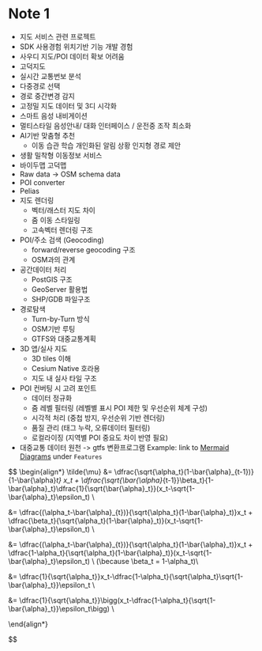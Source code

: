 # Note 1

- 지도 서비스 관련 프로젝트
- SDK 사용경험 위치기반 기능 개발 경험
- 사우디 지도/POI 데이터 확보 어려움
- 고덕지도 
- 실시간 교통번보 분석
- 다중경로 선택
- 경로 중간변경 감지
- 고정밀 지도 데이터 및 3디 시각화
- 스마트 음성 내비게이션
- 멀티스타일 음성안내/ 대화 인터페이스 / 운전중 조작 최소화
- AI기반 맞춤형 추천
	- 이동 습관 학습 개인화된 알림 상황 인지형 경로 제안
- 생활 밀착형 이동정보 서비스
- 바이두맵 고덕맵
- Raw data -> OSM schema data
- POI converter
- Pelias
- 지도 렌더링 
	- 벡터/래스터 지도 차이
	- 줌 이동 스타일링
	- 고속벡터 렌더링 구조
- POI/주소 검색 (Geocoding)
	- forward/reverse geocoding 구조
	- OSM과의 관계
- 공간데이터 처리 
	- PostGIS 구조 
	- GeoServer 활용법
	- SHP/GDB 파일구조
- 경로탐색
	- Turn-by-Turn 방식
	- OSM기반 루팅
	- GTFS와 대중교통계획
- 3D 앱/실사 지도
	- 3D tiles 이해
	- Cesium Native 호라용
	- 지도 내 실사 타일 구조
- POI 컨버팅 시 고려 포인트
	- 데이터 정규화
	- 줌 레벨 필터링 (레벨별 표시 POI 제한 및 우선순위 체계 구성)
	- 시각적 처리 (중첩 방지, 우선순위 기반 렌더링)
	- 품질 관리 (태그 누락, 오류데이터 필터링)
	- 로컬라이징 (지역별 POI 중요도 차이 반영 필요)
- 대중교통 데이터 원천 -> gtfs 변환프로그램
Example: link to [Mermaid Diagrams](../Features/Mermaid%20Diagrams.md) under `Features`


$$
\begin{align*}
\tilde{\mu} &= \dfrac{\sqrt{\alpha_t}(1-\bar{\alpha}_{t-1})}{1-\bar{\alpha}_t} x_t + \dfrac{\sqrt{\bar{\alpha}_{t-1}}\beta_t}{1-\bar{\alpha}_t}\dfrac{1}{\sqrt{\bar{\alpha}_t}}(x_t-\sqrt{1-\bar{\alpha}_t}\epsilon_t) \\

&= \dfrac{(\alpha_t-\bar{\alpha}_{t})}{\sqrt{\alpha_t}(1-\bar{\alpha}_t)}x_t + \dfrac{\beta_t}{\sqrt{\alpha_t}(1-\bar{\alpha}_t)}(x_t-\sqrt{1-\bar{\alpha}_t}\epsilon_t) \\


&= \dfrac{(\alpha_t-\bar{\alpha}_{t})}{\sqrt{\alpha_t}(1-\bar{\alpha}_t)}x_t + \dfrac{1-\alpha_t}{\sqrt{\alpha_t}(1-\bar{\alpha}_t)}(x_t-\sqrt{1-\bar{\alpha}_t}\epsilon_t) \ (\because \beta_t = 1-\alpha_t)\\

&= \dfrac{1}{\sqrt{\alpha_t}}x_t-\dfrac{1-\alpha_t}{\sqrt{\alpha_t}\sqrt{1-\bar{\alpha}_t}}\epsilon_t \\

&= \dfrac{1}{\sqrt{\alpha_t}}\bigg(x_t-\dfrac{1-\alpha_t}{\sqrt{1-\bar{\alpha}_t}}\epsilon_t\bigg) \\

\end{align*}

$$